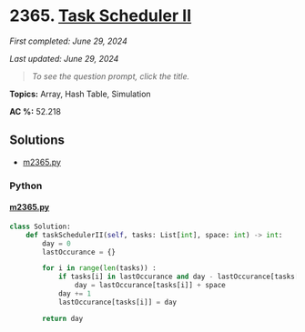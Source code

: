 # 2365. [Task Scheduler II](<https://leetcode.com/problems/task-scheduler-ii>)

*First completed: June 29, 2024*

*Last updated: June 29, 2024*


> *To see the question prompt, click the title.*

**Topics:** Array, Hash Table, Simulation

**AC %:** 52.218


## Solutions

- [m2365.py](<../my-submissions/m2365.py>)
### Python
#### [m2365.py](<../my-submissions/m2365.py>)
```Python
class Solution:
    def taskSchedulerII(self, tasks: List[int], space: int) -> int:
        day = 0
        lastOccurance = {}

        for i in range(len(tasks)) :
            if tasks[i] in lastOccurance and day - lastOccurance[tasks[i]] < space :
                day = lastOccurance[tasks[i]] + space
            day += 1
            lastOccurance[tasks[i]] = day

        return day
```


